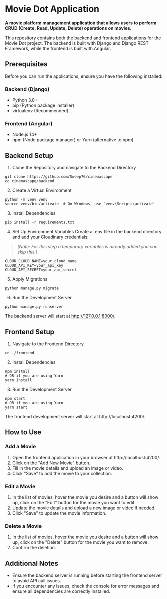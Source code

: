 # Movie Dot Application

**A movie platform management application that allows users to perform
CRUD (Create, Read, Update, Delete) operations on movies.**

This repository contains both the backend and frontend applications for the Movie Dot project. The backend is built with Django and Django REST Framework, while the frontend is built with Angular.

## Prerequisites
Before you can run the applications, ensure you have the following installed:

### Backend (Django)
- Python 3.8+
- pip (Python package installer)
- virtualenv (Recommended)

### Frontend (Angular)
- Node.js 14+
- npm (Node package manager) or Yarn (alternative to npm)

## Backend Setup

1. Clone the Repository and navigate to the Backend Directory
```
git clone https://github.com/Sweep76/cinemascape
cd cinemascape/backend
```

2. Create a Virtual Environment
```
python -m venv venv
source venv/bin/activate  # On Windows, use `venv\Scripts\activate`
```

3. Install Dependencies
```
pip install -r requirements.txt
```

4. Set Up Environment Variables
Create a .env file in the backend directory and add your Cloudinary credentials:
> *(Note: For this step a temporary variables is already added you can skip this.)*
```
CLOUD_CLOUD_NAME=your_cloud_name
CLOUD_API_KEY=your_api_key
CLOUD_API_SECRET=your_api_secret
```

5. Apply Migrations
```
python manage.py migrate
```

6. Run the Development Server
```
python manage.py runserver
```

The backend server will start at http://127.0.0.1:8000/.

## Frontend Setup
1. Navigate to the Frontend Directory
```
cd ./frontend
```
2. Install Dependencies
```
npm install
# OR if you are using Yarn
yarn install
```
3. Run the Development Server
```
npm start
# OR if you are using Yarn
yarn start
```
The frontend development server will start at http://localhost:4200/.

## How to Use
### Add a Movie
1. Open the frontend application in your browser at http://localhost:4200/.
2. Click on the "Add New Movie" button.
3. Fill in the movie details and upload an image or video.
4. Click "Save" to add the movie to your collection.

### Edit a Movie
1. In the list of movies, hover the movie you desire and a button will show up, click on the "Edit" button for the movie you want to edit.
2. Update the movie details and upload a new image or video if needed.
3. Click "Save" to update the movie information.

### Delete a Movie
1. In the list of movies, hover the movie you desire and a button will show up, click on the "Delete" button for the movie you want to remove.
2. Confirm the deletion.

## Additional Notes
- Ensure the backend server is running before starting the frontend server to avoid API call issues.
- If you encounter any issues, check the console for error messages and ensure all dependencies are correctly installed.
